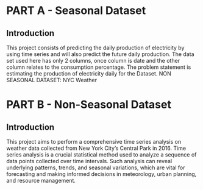 # PART A - Seasonal Dataset
## Introduction
This project consists of predicting the daily production of electricity by using time series and will also predict the future daily production. The data set used here has only 2 columns, once column is date and the other column relates to the consumption percentage. The problem statement is estimating the production of electricity daily for the Dataset. 
NON SEASONAL DATASET: NYC Weather

# PART B - Non-Seasonal Dataset
## Introduction
This project aims to perform a comprehensive time series analysis on weather data collected from New York City’s Central Park in 2016. Time series analysis is a crucial statistical method used to analyze a sequence of data points collected over time intervals. Such analysis can reveal underlying patterns, trends, and seasonal variations, which are vital for forecasting and making informed decisions in meteorology, urban planning, and resource management.
